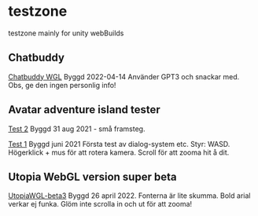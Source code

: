 # testzone
testzone mainly for unity webBuilds

## Chatbuddy
[Chatbuddy WGL](https://mattislindmark.github.io/testzone/aichatbuddy/index.html)
Byggd 2022-04-14
Använder GPT3 och snackar med. Obs, ge den ingen personlig info!

## Avatar adventure island tester 
[Test 2](https://mattislindmark.github.io/testzone/avatarbuild2/index.html)
Byggd 31 aug 2021 - små framsteg.

[Test 1](https://mattislindmark.github.io/testzone/avatarbuild/index.html)
Byggd juni 2021
Första test av dialog-system etc.
Styr: WASD. Högerklick + mus för att rotera kamera. Scroll för att zooma hit å dit.

## Utopia WebGL version super beta
[UtopiaWGL-beta3](https://mattislindmark.github.io/testzone/UtopiaWGLbeta3/index.html)
Byggd 26 april 2022. Fonterna är lite skumma. Bold arial verkar ej funka.
Glöm inte scrolla in och ut för att zooma!